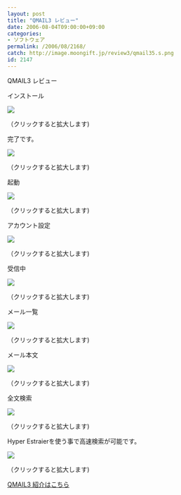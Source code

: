 ```yaml
---
layout: post
title: "QMAIL3 レビュー"
date: 2006-08-04T09:00:00+09:00
categories:
- ソフトウェア
permalink: /2006/08/2168/
catch: http://image.moongift.jp/review3/qmail35.s.png
id: 2147
---
```

QMAIL3 レビュー  
<!--more-->

インストール

  

[![](http://image.moongift.jp/review3/qmail31.s.png)](http://image.moongift.jp/review3/qmail31.png)  
  
（クリックすると拡大します)

  

完了です。

  

[![](http://image.moongift.jp/review3/qmail32.s.png)](http://image.moongift.jp/review3/qmail32.png)  
  
（クリックすると拡大します)

  

起動

  

[![](http://image.moongift.jp/review3/qmail34.s.png)](http://image.moongift.jp/review3/qmail34.png)  
  
（クリックすると拡大します)

  

アカウント設定

  

[![](http://image.moongift.jp/review3/qmail33.s.png)](http://image.moongift.jp/review3/qmail33.png)  
  
（クリックすると拡大します)

  

受信中

  

[![](http://image.moongift.jp/review3/qmail35.s.png)](http://image.moongift.jp/review3/qmail35.png)  
  
（クリックすると拡大します)

  

メール一覧

  

[![](http://image.moongift.jp/review3/qmail36.s.png)](http://image.moongift.jp/review3/qmail36.png)  
  
（クリックすると拡大します)

  

メール本文

  

[![](http://image.moongift.jp/review3/qmail37.s.png)](http://image.moongift.jp/review3/qmail37.png)  
  
（クリックすると拡大します)

  

全文検索

  

[![](http://image.moongift.jp/review3/qmail39.s.png)](http://image.moongift.jp/review3/qmail39.png)  
  
（クリックすると拡大します)

  

Hyper Estraierを使う事で高速検索が可能です。

  

[![](http://image.moongift.jp/review3/qmail38.s.png)](http://image.moongift.jp/review3/qmail38.png)  
  
（クリックすると拡大します)

  

[QMAIL3 紹介はこちら](http://fw.moongift.jp/intro/i-2159.html)

